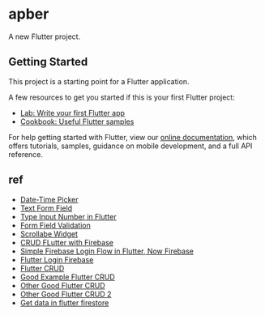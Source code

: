 # apber

A new Flutter project.

## Getting Started

This project is a starting point for a Flutter application.

A few resources to get you started if this is your first Flutter project:

- [Lab: Write your first Flutter app](https://flutter.dev/docs/get-started/codelab)
- [Cookbook: Useful Flutter samples](https://flutter.dev/docs/cookbook)

For help getting started with Flutter, view our
[online documentation](https://flutter.dev/docs), which offers tutorials,
samples, guidance on mobile development, and a full API reference.

## ref
- [Date-Time Picker](https://medium.com/enappd/building-a-flutter-datetime-picker-in-just-15-minutes-6a4b13d6a6d1)
- [Text Form Field](https://api.flutter.dev/flutter/material/TextFormField-class.html)
- [Type Input Number in Flutter](https://stackoverflow.com/questions/49577781/how-to-create-number-input-field-in-flutter)
- [Form Field Validation](https://flutter.dev/docs/cookbook/forms/validation)
- [Scrollabe Widget](https://api.flutter.dev/flutter/widgets/Scrollable-class.html)
- [CRUD FLutter with Firebase](https://medium.com/flutter-community/flutter-firebase-realtime-database-crud-operations-using-provider-c242a01f6a10)
- [Simple Firebase Login Flow in Flutter, Now Firebase](https://dev.to/aaronksaunders/simple-firebase-login-flow-in-flutter-now-firebase-23nk)
- [Flutter Login Firebase](https://medium.com/flutterpub/flutter-how-to-do-user-login-with-firebase-a6af760b14d5)
- [Flutter CRUD](https://tphangout.com/flutter-firestore-crud-reading-and-writing-data/)
- [Good Example Flutter CRUD](https://medium.com/@atul.sharma_94062/how-to-use-cloud-firestore-with-flutter-e6f9e8821b27)
- [Other Good Flutter CRUD](https://stackoverflow.com/questions/53517382/query-a-single-document-from-firestore-in-flutter-cloud-firestore-plugin)
- [Other Good Flutter CRUD 2](https://heartbeat.fritz.ai/using-firebases-cloud-firestore-in-flutter-79a79ec5303a)
- [Get data in flutter firestore](https://medium.com/@superman199323/retrieve-flutter-and-cloud-firestore-data-91f011bbec6d)